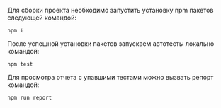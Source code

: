 Для сборки проекта необходимо запустить установку npm пакетов следующей командой:

```
npm i
```

После успешной установки пакетов запускаем автотеcты локально командой:

```
npm test
```
Для просмотра отчета с упавшими тестами можно вызвать репорт командой:
```
npm run report
```
